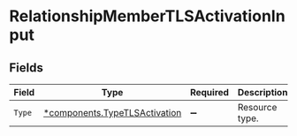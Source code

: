 # RelationshipMemberTLSActivationInput


## Fields

| Field                                                                         | Type                                                                          | Required                                                                      | Description                                                                   |
| ----------------------------------------------------------------------------- | ----------------------------------------------------------------------------- | ----------------------------------------------------------------------------- | ----------------------------------------------------------------------------- |
| `Type`                                                                        | [*components.TypeTLSActivation](../../models/components/typetlsactivation.md) | :heavy_minus_sign:                                                            | Resource type.                                                                |